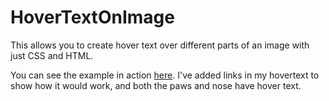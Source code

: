 # HoverTextOnImage
This allows you to create hover text over different parts of an image with just CSS and HTML.

You can see the example in action [here](https://kaitmcguire.github.io/HoverTextOnImage/).
I've added links in my hovertext to show how it would work, and both the paws and nose have hover text.
